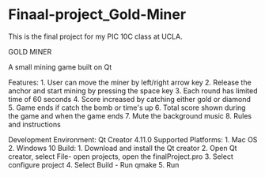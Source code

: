 # Finaal-project_Gold-Miner
This is the final project for my PIC 10C class at UCLA. 

GOLD MINER

A small mining game built on Qt 

Features:
	1. User can move the miner by left/right arrow key
	2. Release the anchor and start mining by pressing the space key
	3. Each round has limited time of 60 seconds
	4. Score increased by catching either gold or diamond
	5. Game ends if catch the bomb or time's up
	6. Total score shown during the game and when the game ends
	7. Mute the background music 
	8. Rules and instructions  

Development Environment: 
	Qt Creator 4.11.0
Supported Platforms: 
	1. Mac OS
	2. Windows 10
Build:
	1. Download and install the Qt creator
	2. Open Qt creator, select File- open projects, open the finalProject.pro
	3. Select configure project
	4. Select Build - Run qmake
	5. Run 
	
